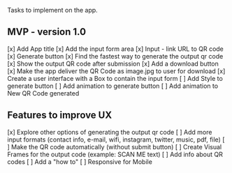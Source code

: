 Tasks to implement on the app.

## MVP - version 1.0
[x] Add App title
[x] Add the input form area
[x] Input - link URL to QR code
[x] Generate button
[x] Find the fastest way to generate the output qr code
[x] Show the output QR code after submission
[x] Add a download button
[x] Make the app deliver the QR Code as image.jpg to user for download
[x] Create a user interface with a Box to contain the input form
[ ] Add Style to generate button
[ ] Add animation to generate button
[ ] Add animation to New QR Code generated


## Features to improve UX
[x] Explore other options of generating the output qr code
[ ] Add more input formats (contact info, e-mail, wifi, instagram, twitter, music, pdf, file)
[ ] Make the QR code automatically (without submit button)
[ ] Create Visual Frames for the output code (example: SCAN ME text)
[ ] Add info about QR codes
[ ] Add a "how to"
[ ] Responsive for Mobile
